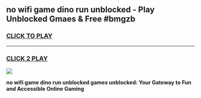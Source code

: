 
## no wifi game dino run unblocked - Play Unblocked Gmaes & Free #bmgzb
<h3>
<a href="https://premium.freeplayer.one?title=no_wifi_game_dino_run_unblocked&ref=01M">CLICK TO PLAY</a></h3>
<hr>

<h3>
<a href="https://premium.freeplayer.one?title=no_wifi_game_dino_run_unblocked&ref=01M">CLICK 2 PLAY</a>
  
</h3>

<a href="https://premium.freeplayer.one?title=no_wifi_game_dino_run_unblocked&ref=01M"><img src="https://clearcache.store/games.png"></a>


**no wifi game dino run unblocked games unblocked: Your Gateway to Fun and Accessible Online Gaming**
